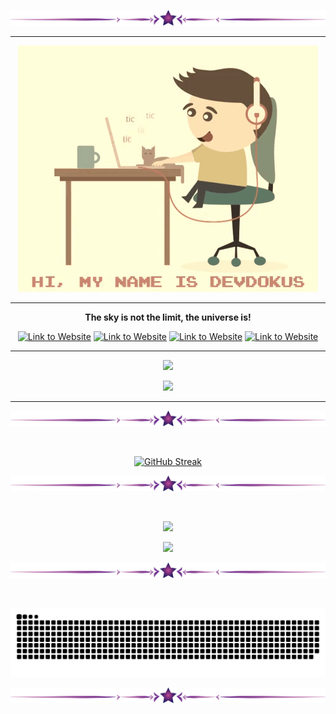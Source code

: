 <p align="center"><img src="assets/Spacer.png" alt="spacer"></p>

---

<p align="center"><a href="https://dokuscore.com"><img src="./assets/giphy.gif" alt="Link to Website"></a></p>

---

<p align="center"><b>The sky is not the limit, the universe is!</b></p>
<p align="center"><a href="https://dokuscore.com">
<img src="https://img.shields.io/static/v1?label=%20&message=Website&color=9925be&logo=appveyor&logoColor=white&style=flat-square" alt="Link to Website"></a>
<a href="https://github.com/dokuscore">
<img src="https://img.shields.io/static/v1?label=%20&message=Github&color=1199d4&logo=github&logoColor=white&style=flat-square" alt="Link to Website"></a>
<a href="https://www.youtube.com/@dokuscore6480"><img src="https://img.shields.io/static/v1?label=%20&message=YouTube&color=d41211&logo=github&logoColor=white&style=flat-square" alt="Link to Website"></a>
<a href="https://www.discord.io/dokuscore"><img src="https://img.shields.io/static/v1?label=%20&message=Discord&color=grey&logo=discord&logoColor=white&style=flat-square" alt="Link to Website"></a></p>

---

<p align="center"><a href="https://github.com/dokuscore"><img src="https://github-readme-stats.vercel.app/api/pin/?username=dokuscore&repo=dokuscore&theme=gotham"></a></p>
<p align="center"><a href="https://github.com/DokusCore/Server-Prebuild"><img src="https://github-readme-stats.vercel.app/api/pin/?username=dokuscore&repo=server-prebuild&theme=gotham"></a></p>

---

<p align="center"><img src="assets/Spacer.png" alt="spacer"></p><br>
<div align="center">

[![GitHub Streak](https://github-readme-streak-stats.herokuapp.com?user=devdokus&theme=dark&border_radius=40&date_format=j%20M%5B%20Y%5D&mode=weekly&sideNums=12DD0CE0&currStreakNum=12DD0CC1&fire=DD2727&dates=DDCF52&sideLabels=5E88DD)](https://github.com/devdokus)
</div>

<p align="center"><img src="assets/Spacer.png" alt="spacer"></p><br>
<p align="center"><img style="height: 10em" src="https://github-readme-stats.vercel.app/api?username=devdokus&theme=gotham&show_icons=true&hide=prs,issues,contribs"></p>
<p align="center"><img style="height: 10em" src="https://github-readme-stats.vercel.app/api/top-langs/?username=devdokus&layout=compact&theme=gotham&hide=assembly,tex,roff"></p>

<p align="center"><img src="assets/Spacer.png" alt="spacer"></p><br>
<p align="center"><img src="assets/snake.svg" alt="spacer"></p>
<p align="center"><img src="assets/Spacer.png" alt="spacer"></p>
